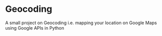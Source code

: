 # Geocoding
A small project on Geocoding i.e. mapping your location on Google Maps using Google APIs in Python
